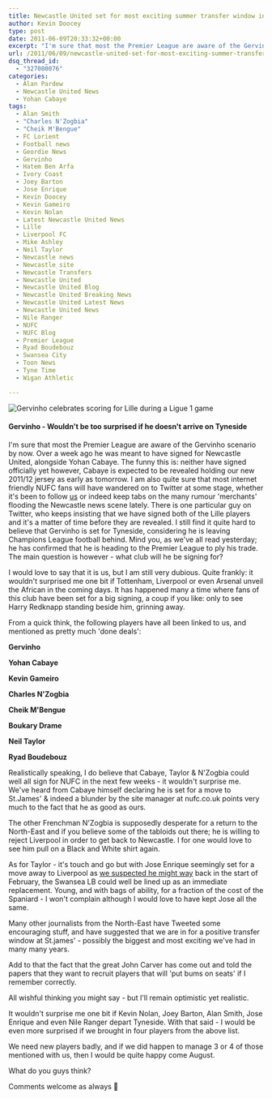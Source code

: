 ```yaml
---
title: Newcastle United set for most exciting summer transfer window in years
author: Kevin Doocey
type: post
date: 2011-06-09T20:33:32+00:00
excerpt: "I'm sure that most the Premier League are aware of the Gervinho scenario by now. Over a week ago he was meant to have signed for.."
url: /2011/06/09/newcastle-united-set-for-most-exciting-summer-transfer-window-in-years/
dsq_thread_id:
  - "327080076"
categories:
  - Alan Pardew
  - Newcastle United News
  - Yohan Cabaye
tags:
  - Alan Smith
  - "Charles N'Zogbia"
  - "Cheik M'Bengue"
  - FC Lorient
  - Football news
  - Geordie News
  - Gervinho
  - Hatem Ben Arfa
  - Ivory Coast
  - Joey Barton
  - Jose Enrique
  - Kevin Doocey
  - Kevin Gameiro
  - Kevin Nolan
  - Latest Newcastle United News
  - Lille
  - Liverpool FC
  - Mike Ashley
  - Neil Taylor
  - Newcastle news
  - Newcastle site
  - Newcastle Transfers
  - Newcastle United
  - Newcastle United Blog
  - Newcastle United Breaking News
  - Newcastle United Latest News
  - Newcastle United News
  - Nile Ranger
  - NUFC
  - NUFC Blog
  - Premier League
  - Ryad Boudebouz
  - Swansea City
  - Toon News
  - Tyne Time
  - Wigan Athletic

---
```

![Gervinho celebrates scoring for Lille during a Ligue 1 game ](https://www.tynetime.com/wp-content/uploads/2011/06/Gervinho.jpg "Gervinho")

#### Gervinho - Wouldn't be too surprised if he doesn't arrive on Tyneside

I'm sure that most the Premier League are aware of the Gervinho scenario by now. Over a week ago he was meant to have signed for Newcastle United, alongside Yohan Cabaye. The funny this is: neither have signed officially yet however, Cabaye is expected to be revealed holding our new 2011/12 jersey as early as tomorrow. I am also quite sure that most internet friendly NUFC fans will have  wandered on to Twitter at some stage, whether it's been to follow [us][1] or indeed keep tabs on the many rumour 'merchants' flooding the Newcastle news scene lately. There is one particular guy on Twitter, who keeps insisting that we have signed both of the Lille players and it's a matter of time before they are revealed. I still find it quite hard to believe that Gervinho is set for Tyneside, considering he is leaving Champions League football behind. Mind you, as we've all read yesterday; he has confirmed that he is heading to the Premier League to ply his trade. The main question is however - what club will he be signing for?

I would love to say that it is us, but I am still very dubious. Quite frankly: it wouldn't surprised me one bit if Tottenham, Liverpool or even Arsenal unveil the African in the coming days. It has happened many a time where fans of this club have been set for a big signing, a coup if you like: only to see Harry Redknapp standing beside him, grinning away.

From a quick think, the following players have all been linked to us, and mentioned as pretty much 'done deals':

**Gervinho**

 **Yohan Cabaye**

 **Kevin Gameiro**

 **Charles N'Zogbia**

 **Cheik M'Bengue**

 **Boukary Drame**

 **Neil Taylor**

 **Ryad Boudebouz**

Realistically speaking, I do believe that Cabaye, Taylor & N'Zogbia could well all sign for NUFC in the next few weeks - it wouldn't surprise me. We've heard from Cabaye himself declaring he is set for a move to St.James' & indeed a blunder by the site manager at nufc.co.uk points very much to the fact that he as good as ours.

The other Frenchman N'Zogbia is supposedly desperate for a return to the North-East and if you believe some of the tabloids out there; he is willing to reject Liverpool in order to get back to Newcastle. I for one would love to see him pull on a Black and White shirt again.

As for Taylor - it's touch and go but with Jose Enrique seemingly set for a move away to Liverpool as [we suspected he might way][2] back in the start of February, the Swansea LB could well be lined up as an immediate replacement. Young, and with bags of ability, for a fraction of the cost of the Spaniard - I won't complain although I would love to have kept Jose all the same.

Many other journalists from the North-East have Tweeted some encouraging stuff, and have suggested that we are in for a positive transfer window at St.james' - possibly the biggest and most exciting we've had in many many years.

Add to that the fact that the great John Carver has come out and told the papers that they want to recruit players that will 'put bums on seats' if I remember correctly.

All wishful thinking you might say - but I'll remain optimistic yet realistic.

It wouldn't surprise me one bit if Kevin Nolan, Joey Barton, Alan Smith, Jose Enrique and even Nile Ranger depart Tyneside. With that said - I would be even more surprised if we brought in four players from the above list.

We need new players badly, and if we did happen to manage 3 or 4 of those mentioned with us, then I would be quite happy come August.

What do you guys think?

Comments welcome as always 🙂

 [1]: https://twitter.com/TyneTime
 [2]: https://www.tynetime.com/2011/02/14/liverpool-will-undoubtedly-venture-in-for-jose-enrique-in-the-summer/
